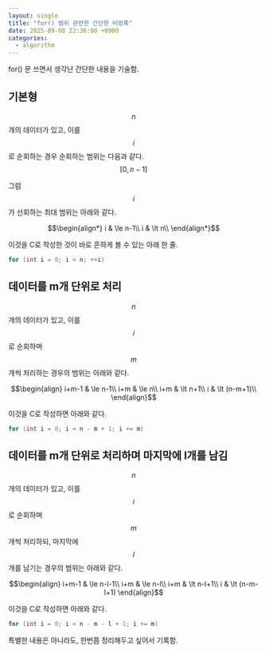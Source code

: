 ```yaml
---
layout: single
title: "for() 범위 관련한 간단한 비망록"
date: 2025-09-08 22:36:00 +0900
categories:
  - algorithm
---
```


for() 문 쓰면서 생각난 간단한 내용을 기술함.

## 기본형

$$n$$개의 데이터가 있고, 이를 $$i$$로 순회하는 경우 순회하는 범위는 다음과 같다.\
$$[0,n-1]$$

그럼 $$i$$가 선회하는 최대 범위는 아래와 같다.

$$\begin{align*}
i & \le n-1\\
i & \lt n\\
\end{align*}$$

이것을 C로 작성한 것이 바로 흔하게 볼 수 있는 아래 한 줄.
```c
for (int i = 0; i < n; ++i)
```

## 데이터를 m개 단위로 처리

$$n$$개의 데이터가 있고, 이를 $$i$$로 순회하며 $$m$$개씩 처리하는 경우의 범위는 아래와 같다.

$$\begin{align}
i+m-1 & \le n-1\\
i+m & \le n\\
i+m & \lt n+1\\
i & \lt (n-m+1)\\
\end{align}$$

이것을 C로 작성하면 아래와 같다.
```c
for (int i = 0; i < n - m + 1; i += m)
```

## 데이터를 m개 단위로 처리하며 마지막에 l개를 남김

$$n$$개의 데이터가 있고, 이를 $$i$$로 순회하며 $$m$$개씩 처리하되, 마지막에 $$l$$개를 남기는 경우의 범위는 아래와 같다.

$$\begin{align}
i+m-1 & \le n-l-1\\
i+m & \le n-l\\
i+m & \lt n-l+1\\
i & \lt (n-m-l+1)
\end{align}$$

이것을 C로 작성하면 아래와 같다.
```c
for (int i = 0; i < n - m - l + 1; i += m)
```

특별한 내용은 아니라도, 한번쯤 정리해두고 싶어서 기록함.
